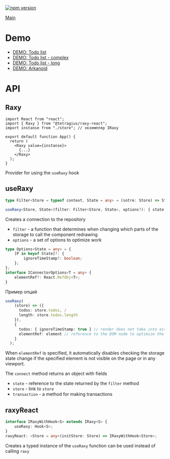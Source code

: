 [![npm version](https://badge.fury.io/js/%40tetragius%2Fraxy-react.svg)](https://badge.fury.io/js/%40tetragius%2Fraxy-react)

[Main](https://github.com/Tetragius/raxy)

# Demo
  - [DEMO: Todo list](https://codesandbox.io/s/raxy-demo-3mur7)
  - [DEMO: Todo list - complex](https://codesandbox.io/s/raxy-demo-complex-5syo0)
  - [DEMO: Todo list - long](https://codesandbox.io/s/raxy-demo-longlist-cl837)
  - [DEMO: Arkanoid](https://codesandbox.io/s/raxy-demo-arkanoid-kwrfm)


# API

## Raxy

```tsx
import React from "react";
import { Raxy } from "@tetragius/raxy-react";
import instanse from "./store"; // экземпляр IRaxy

export default function App() {
  return (
    <Raxy value={instanse}>
      {...}
    </Raxy>
  );
}
```

Provider for using the `useRaxy` hook

## useRaxy

```typescript
type Filter<Store = typeof context, State = any> = (sotre: Store) => State;

useRaxy<Store, State>(filter: Filter<Store, State>, options?): { state: State, store: Store, transaction: Transaction<Store> }
```

Creates a connection to the repository

- `filter` - a function that determines when changing which parts of the storage to call the component redrawing
- `options` - a set of options to optimize work

```typescript
type Options<State = any> = {
    [P in keyof State]?: {
        ignoreTimeStamp?: boolean;
    };
};
interface IConnectorOptions<T = any> {
    elementRef?: React.RefObj<T>;
}
```

Пример опций

```typescript
useRaxy(
    (store) => ({
      todos: store.todos, /
      length: store.todos.length 
    }),
    {
      todos: { ignoreTimeStamp: true } // render does not take into account changes in the state of child elements
      elementRef: element // reference to the DOM node to optimize the updateCallback call
    }
  );
```

When `elementRef` is specified, it automatically disables checking the storage state change if the specified element is not visible on the page or in any viewport.

The `connect` method returns an object with fields

- `state` - reference to the state returned by the `filter` method
- `store` - link to `store`
- `transaction` - a method for making transactions

## raxyReact

```typescript
interface IRaxyWithHook<S> extends IRaxy<S> {
    useRaxy: Hook<S>;
}
raxyReact: <Store = any>(initStore: Store) => IRaxyWithHook<Store>;
```
Creates a typed instance of the `useRaxy` function can be used instead of calling `raxy`
